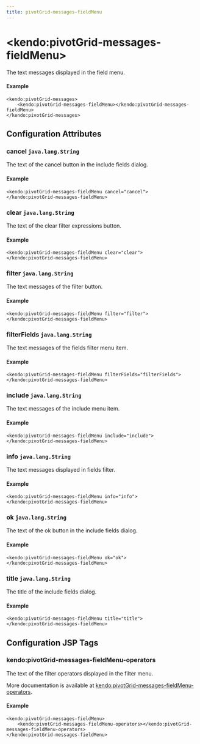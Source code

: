 ```yaml
---
title: pivotGrid-messages-fieldMenu
---
```


# \<kendo:pivotGrid-messages-fieldMenu\>

The text messages displayed in the field menu.

#### Example
    <kendo:pivotGrid-messages>
        <kendo:pivotGrid-messages-fieldMenu></kendo:pivotGrid-messages-fieldMenu>
    </kendo:pivotGrid-messages>

## Configuration Attributes

### cancel `java.lang.String`

The text of the cancel button in the include fields dialog.

#### Example
    <kendo:pivotGrid-messages-fieldMenu cancel="cancel">
    </kendo:pivotGrid-messages-fieldMenu>

### clear `java.lang.String`

The text of the clear filter expressions button.

#### Example
    <kendo:pivotGrid-messages-fieldMenu clear="clear">
    </kendo:pivotGrid-messages-fieldMenu>

### filter `java.lang.String`

The text messages of the filter button.

#### Example
    <kendo:pivotGrid-messages-fieldMenu filter="filter">
    </kendo:pivotGrid-messages-fieldMenu>

### filterFields `java.lang.String`

The text messages of the fields filter menu item.

#### Example
    <kendo:pivotGrid-messages-fieldMenu filterFields="filterFields">
    </kendo:pivotGrid-messages-fieldMenu>

### include `java.lang.String`

The text messages of the include menu item.

#### Example
    <kendo:pivotGrid-messages-fieldMenu include="include">
    </kendo:pivotGrid-messages-fieldMenu>

### info `java.lang.String`

The text messages displayed in fields filter.

#### Example
    <kendo:pivotGrid-messages-fieldMenu info="info">
    </kendo:pivotGrid-messages-fieldMenu>

### ok `java.lang.String`

The text of the ok button in the include fields dialog.

#### Example
    <kendo:pivotGrid-messages-fieldMenu ok="ok">
    </kendo:pivotGrid-messages-fieldMenu>

### title `java.lang.String`

The title of the include fields dialog.

#### Example
    <kendo:pivotGrid-messages-fieldMenu title="title">
    </kendo:pivotGrid-messages-fieldMenu>


##  Configuration JSP Tags

### kendo:pivotGrid-messages-fieldMenu-operators

The text of the filter operators displayed in the filter menu.

More documentation is available at [kendo:pivotGrid-messages-fieldMenu-operators](/api/wrappers/jsp/pivotgrid/messages-fieldmenu-operators).

#### Example

    <kendo:pivotGrid-messages-fieldMenu>
        <kendo:pivotGrid-messages-fieldMenu-operators></kendo:pivotGrid-messages-fieldMenu-operators>
    </kendo:pivotGrid-messages-fieldMenu>

